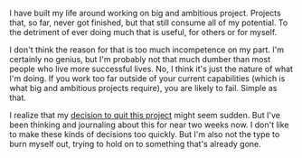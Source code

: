 I have built my life around working on big and ambitious project. Projects that,
so far, never got finished, but that still consume all of my potential. To the
detriment of ever doing much that is useful, for others or for myself.

I don't think the reason for that is too much incompetence on my part. I'm
certainly no genius, but I'm probably not that much dumber than most people who
live more successful lives. No, I think it's just the nature of what I'm doing.
If you work too far outside of your current capabilities (which is what big and
ambitious projects require), you are likely to fail. Simple as that.

I realize that my [decision to quit this project](/daily/2025-06-26) might seem
sudden. But I've been thinking and journaling about this for near two weeks now.
I don't like to make these kinds of decisions too quickly. But I'm also not the
type to burn myself out, trying to hold on to something that's already gone.
